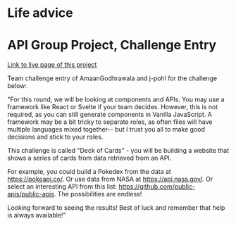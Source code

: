 # Life advice 
# API Group Project, Challenge Entry

[Link to live page of this project](https://criminy-git.github.io/api-challenge-project/)

Team challenge entry of 
AmaanGodhrawala and j-pohl for the challenge below:

"For this round, we will be looking at components and APIs. You may use a framework like React or Svelte if your team decides.  However, this is not required, as you can still generate components in Vanilla JavaScript.  A framework may be a bit tricky to separate roles, as often files will have multiple languages mixed together-- but I trust you all to make good decisions and stick to your roles.

This challenge is called "Deck of Cards" - you will be building a website that shows a series of cards from data retrieved from an API.

For example, you could build a Pokedex from the data at https://pokeapi.co/. Or use data from NASA at https://api.nasa.gov/.  Or select an interesting API from this list: https://github.com/public-apis/public-apis.  The possibilities are endless!

Looking forward to seeing the results!  Best of luck and remember that help is always available!"

